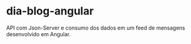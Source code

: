 # dia-blog-angular
API com Json-Server e consumo dos dados em um feed de mensagens desenvolvido em Angular.
